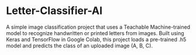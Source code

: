 # Letter-Classifier-AI
A simple image classification project that uses a Teachable Machine-trained model to recognize handwritten or printed letters from images.  Built using Keras and TensorFlow in Google Colab, this project loads a pre-trained .h5 model and predicts the class of an uploaded image (A, B, C).
